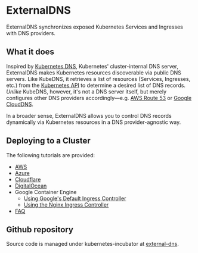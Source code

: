 # ExternalDNS

ExternalDNS synchronizes exposed Kubernetes Services and Ingresses with DNS providers.

## What it does

Inspired by [Kubernetes DNS](https://github.com/kubernetes/dns), Kubernetes' cluster-internal DNS server, ExternalDNS makes Kubernetes resources discoverable via public DNS servers. Like KubeDNS, it retrieves a list of resources (Services, Ingresses, etc.) from the [Kubernetes API](https://kubernetes.io/docs/api/) to determine a desired list of DNS records. *Unlike* KubeDNS, however, it's not a DNS server itself, but merely configures other DNS providers accordingly—e.g. [AWS Route 53](https://aws.amazon.com/route53/) or [Google CloudDNS](https://cloud.google.com/dns/docs/).

In a broader sense, ExternalDNS allows you to control DNS records dynamically via Kubernetes resources in a DNS provider-agnostic way.

## Deploying to a Cluster

The following tutorials are provided:

* [AWS](https://github.com/kubernetes-sigs/external-dns/blob/master/docs/tutorials/aws.md)
* [Azure](https://github.com/kubernetes-incubator/external-dns/blob/master/docs/tutorials/azure.md)
* [Cloudflare](https://github.com/kubernetes-incubator/external-dns/blob/master/docs/tutorials/cloudflare.md)
* [DigitalOcean](https://github.com/kubernetes-incubator/external-dns/blob/master/docs/tutorials/digitalocean.md)
* Google Container Engine
	* [Using Google's Default Ingress Controller](https://github.com/kubernetes-incubator/external-dns/blob/master/docs/tutorials/gke.md)
	* [Using the Nginx Ingress Controller](https://github.com/kubernetes-incubator/external-dns/blob/master/docs/tutorials/nginx-ingress.md)
* [FAQ](https://github.com/kubernetes-incubator/external-dns/blob/master/docs/faq.md)

## Github repository

Source code is managed under kubernetes-incubator at [external-dns](https://github.com/kubernetes-incubator/external-dns).